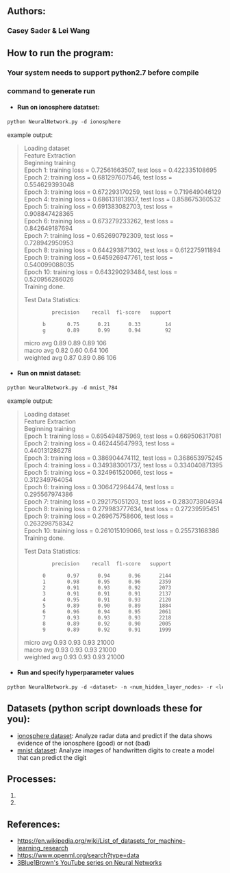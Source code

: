 ## Authors:
### Casey Sader & Lei Wang

## How to run the program:
### Your system needs to support python2.7 before compile

### command to generate run
* #### Run on ionosphere datatset:
```python
python NeuralNetwork.py -d ionosphere
```
example output:

>Loading dataset  
>Feature Extraction  
>Beginning training  
>Epoch 1: training loss = 0.72561663507, test loss = 0.422335108695  
>Epoch 2: training loss = 0.681297607546, test loss = 0.554629393048  
>Epoch 3: training loss = 0.672293170259, test loss = 0.719649046129  
>Epoch 4: training loss = 0.686131813937, test loss = 0.858675360532  
>Epoch 5: training loss = 0.691383082703, test loss = 0.908847428365  
>Epoch 6: training loss = 0.673279233262, test loss = 0.842649187694  
>Epoch 7: training loss = 0.652690792309, test loss = 0.728942950953  
>Epoch 8: training loss = 0.644293871302, test loss = 0.612275911894  
>Epoch 9: training loss = 0.645926947761, test loss = 0.540099088035  
>Epoch 10: training loss = 0.643290293484, test loss = 0.520956286026  
>Training done.  
>  
>Test Data Statistics:  
>  
>              precision    recall  f1-score   support  
>  
>           b       0.75      0.21      0.33        14  
>           g       0.89      0.99      0.94        92  
>  
>   micro avg       0.89      0.89      0.89       106  
>   macro avg       0.82      0.60      0.64       106  
>weighted avg       0.87      0.89      0.86       106  
>  


* #### Run on mnist dataset:
```python
python NeuralNetwork.py -d mnist_784
```
example output:

>Loading dataset  
>Feature Extraction  
>Beginning training  
>Epoch 1: training loss = 0.695494875969, test loss = 0.669506317081  
>Epoch 2: training loss = 0.462445647993, test loss = 0.440131286278  
>Epoch 3: training loss = 0.386904474112, test loss = 0.368653975245  
>Epoch 4: training loss = 0.349383001737, test loss = 0.334040871395  
>Epoch 5: training loss = 0.324961520066, test loss = 0.312349764054  
>Epoch 6: training loss = 0.306472964474, test loss = 0.295567974386  
>Epoch 7: training loss = 0.292175051203, test loss = 0.283073804934  
>Epoch 8: training loss = 0.279983777634, test loss = 0.27239595451  
>Epoch 9: training loss = 0.269675758606, test loss = 0.263298758342  
>Epoch 10: training loss = 0.261015109066, test loss = 0.25573168386  
>Training done.  
>  
>Test Data Statistics:  
>  
>              precision    recall  f1-score   support  
>  
>           0       0.97      0.94      0.96      2144  
>           1       0.98      0.95      0.96      2359  
>           2       0.91      0.93      0.92      2073  
>           3       0.91      0.91      0.91      2137  
>           4       0.95      0.91      0.93      2120  
>           5       0.89      0.90      0.89      1884  
>           6       0.96      0.94      0.95      2061  
>           7       0.93      0.93      0.93      2218  
>           8       0.89      0.92      0.90      2005  
>           9       0.89      0.92      0.91      1999  
>  
>   micro avg       0.93      0.93      0.93     21000  
>   macro avg       0.93      0.93      0.93     21000  
>weighted avg       0.93      0.93      0.93     21000  
>  

* #### Run and specify hyperparameter values 
```python
python NeuralNetwork.py -d <dataset> -n <num_hidden_layer_nodes> -r <learning_rate> -e <epochs> -b <batch_size>
```

## Datasets (python script downloads these for you):
* [ionosphere dataset](https://www.openml.org/d/59): Analyze radar data and predict if the data shows evidence of the ionosphere (good) or not (bad)
* [mnist dataset](https://www.openml.org/d/554): Analyze images of handwritten digits to create a model that can predict the digit

## Processes:
1. 
2. 

## References:
* https://en.wikipedia.org/wiki/List_of_datasets_for_machine-learning_research
* https://www.openml.org/search?type=data
* [3Blue1Brown's YouTube series on Neural Networks](https://www.youtube.com/playlist?list=PLZHQObOWTQDNU6R1_67000Dx_ZCJB-3pi)